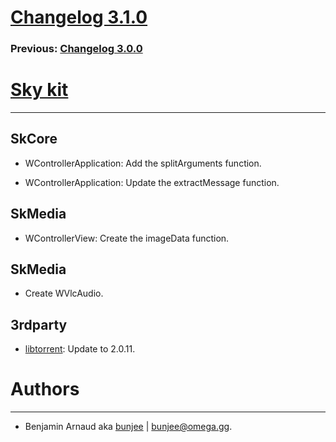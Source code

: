 # [Changelog 3.1.0](https://omega.gg/Sky/changes/2.1.0.html)

### Previous: [Changelog 3.0.0](3.0.0.html)

# [Sky kit](https://omega.gg/Sky)
---

## SkCore

- WControllerApplication: Add the splitArguments function.

- WControllerApplication: Update the extractMessage function.


## SkMedia

- WControllerView: Create the imageData function.


## SkMedia

- Create WVlcAudio.


## 3rdparty

- [libtorrent](https://github.com/arvidn/libtorrent): Update to 2.0.11.


# Authors
---

- Benjamin Arnaud aka [bunjee](https://bunjee.me) | <bunjee@omega.gg>.
